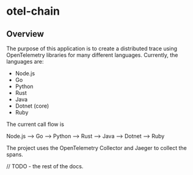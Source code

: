 # otel-chain
## Overview

The purpose of this application is to create a distributed trace using OpenTelemetry libraries for many different languages.  Currently, the languages are:
- Node.js
- Go
- Python
- Rust
- Java
- Dotnet (core)
- Ruby

The current call flow is

Node.js --> Go --> Python --> Rust --> Java --> Dotnet --> Ruby

The project uses the OpenTelemetry Collector and Jaeger to collect the spans.

// TODO - the rest of the docs.